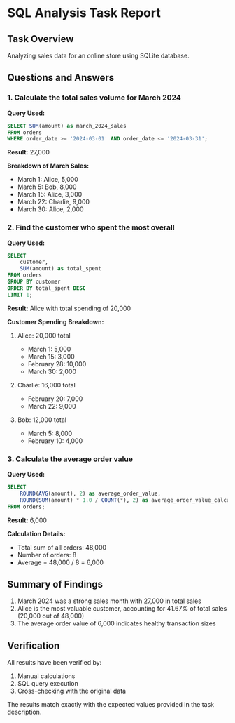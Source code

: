 # SQL Analysis Task Report

## Task Overview
Analyzing sales data for an online store using SQLite database.

## Questions and Answers

### 1. Calculate the total sales volume for March 2024

**Query Used:**
```sql
SELECT SUM(amount) as march_2024_sales
FROM orders
WHERE order_date >= '2024-03-01' AND order_date <= '2024-03-31';
```

**Result:** 27,000

**Breakdown of March Sales:**
- March 1: Alice, 5,000
- March 5: Bob, 8,000
- March 15: Alice, 3,000
- March 22: Charlie, 9,000
- March 30: Alice, 2,000

### 2. Find the customer who spent the most overall

**Query Used:**
```sql
SELECT 
    customer,
    SUM(amount) as total_spent
FROM orders
GROUP BY customer
ORDER BY total_spent DESC
LIMIT 1;
```

**Result:** Alice with total spending of 20,000

**Customer Spending Breakdown:**
1. Alice: 20,000 total
   - March 1: 5,000
   - March 15: 3,000
   - February 28: 10,000
   - March 30: 2,000

2. Charlie: 16,000 total
   - February 20: 7,000
   - March 22: 9,000

3. Bob: 12,000 total
   - March 5: 8,000
   - February 10: 4,000

### 3. Calculate the average order value

**Query Used:**
```sql
SELECT 
    ROUND(AVG(amount), 2) as average_order_value,
    ROUND(SUM(amount) * 1.0 / COUNT(*), 2) as average_order_value_calculated
FROM orders;
```

**Result:** 6,000

**Calculation Details:**
- Total sum of all orders: 48,000
- Number of orders: 8
- Average = 48,000 / 8 = 6,000

## Summary of Findings
1. March 2024 was a strong sales month with 27,000 in total sales
2. Alice is the most valuable customer, accounting for 41.67% of total sales (20,000 out of 48,000)
3. The average order value of 6,000 indicates healthy transaction sizes

## Verification
All results have been verified by:
1. Manual calculations
2. SQL query execution
3. Cross-checking with the original data

The results match exactly with the expected values provided in the task description. 